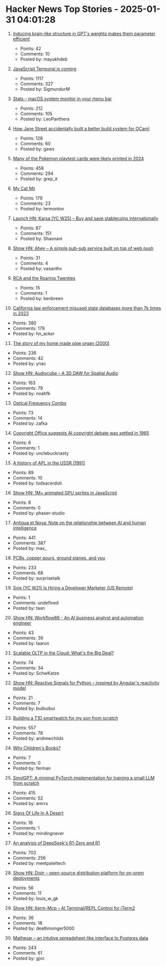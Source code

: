 # Hacker News Top Stories - 2025-01-31 04:01:28

1. [Inducing brain-like structure in GPT's weights makes them parameter efficient](https://arxiv.org/abs/2501.16396)
   - Points: 42
   - Comments: 10
   - Posted by: mayukhdeb

2. [JavaScript Temporal is coming](https://developer.mozilla.org/en-US/blog/javascript-temporal-is-coming/)
   - Points: 1117
   - Comments: 327
   - Posted by: SigmundurM

3. [Stats – macOS system monitor in your menu bar](https://github.com/exelban/stats)
   - Points: 212
   - Comments: 105
   - Posted by: LeoPanthera

4. [How Jane Street accidentally built a better build system for OCaml](https://blog.janestreet.com/how-we-accidentally-built-a-better-build-system-for-ocaml-index/)
   - Points: 128
   - Comments: 60
   - Posted by: gaws

5. [Many of the Pokemon playtest cards were likely printed in 2024](https://www.elitefourum.com/t/many-of-the-pokemon-playtest-cards-were-likely-printed-in-2024/52421)
   - Points: 458
   - Comments: 294
   - Posted by: grep_it

6. [My Cat Mii](https://www.theparisreview.org/blog/2025/01/20/my-cat-mii/)
   - Points: 179
   - Comments: 23
   - Posted by: lermontov

7. [Launch HN: Karsa (YC W25) – Buy and save stablecoins internationally](undefined)
   - Points: 87
   - Comments: 151
   - Posted by: Shasnani

8. [Show HN: Ahey – A simple pub-sub service built on top of web push](https://ahey.io)
   - Points: 31
   - Comments: 4
   - Posted by: vasanthv

9. [RCA and the Roaring Twenties](https://globalfinancialdata.com/rca-and-the-roaring-twenties)
   - Points: 15
   - Comments: 1
   - Posted by: benbreen

10. [California law enforcement misused state databases more than 7k times in 2023](https://www.eff.org/deeplinks/2025/01/california-police-misused-state-databases-more-7000-times-2023)
   - Points: 380
   - Comments: 179
   - Posted by: hn_acker

11. [The story of my home made pipe organ (2000)](https://www.sentex.ca/~mwandel/organ/organ.html)
   - Points: 236
   - Comments: 42
   - Posted by: ynac

12. [Show HN: Audiocube – A 3D DAW for Spatial Audio](https://www.audiocube.app)
   - Points: 163
   - Comments: 79
   - Posted by: noahfk

13. [Optical Frequency Combs](https://www.nist.gov/topics/physics/optical-frequency-combs)
   - Points: 73
   - Comments: 14
   - Posted by: zafka

14. [Copyright Office suggests AI copyright debate was settled in 1965](https://arstechnica.com/tech-policy/2025/01/copyright-office-suggests-ai-copyright-debate-was-settled-in-1965/)
   - Points: 6
   - Comments: 1
   - Posted by: unclebucknasty

15. [A history of APL in the USSR (1991)](https://dl.acm.org/doi/10.1145/130647.130656)
   - Points: 89
   - Comments: 10
   - Posted by: todsacerdoti

16. [Show HN: 1M+ animated GPU sprites in JavaScript](https://phaser.io/news/2025/01/phaser-v4-beta-5-released)
   - Points: 8
   - Comments: 0
   - Posted by: phaser-studio

17. [Antiqua et Nova: Note on the relationship between AI and human intelligence](https://www.vatican.va/roman_curia/congregations/cfaith/documents/rc_ddf_doc_20250128_antiqua-et-nova_en.html)
   - Points: 441
   - Comments: 387
   - Posted by: max_

18. [PCBs, copper pours, ground planes, and you](https://lcamtuf.substack.com/p/pcbs-ground-planes-and-you)
   - Points: 233
   - Comments: 68
   - Posted by: surprisetalk

19. [Svix (YC W21) Is Hiring a Developer Marketer (US Remote)](https://www.svix.com/careers/)
   - Points: 1
   - Comments: undefined
   - Posted by: tasn

20. [Show HN: Workflow86 - An AI business analyst and automation engineer](https://www.workflow86.com/)
   - Points: 43
   - Comments: 39
   - Posted by: taaron

21. [Scalable OLTP in the Cloud: What's the Big Deal?](http://muratbuffalo.blogspot.com/2024/01/scalable-oltp-in-cloud-whats-big-deal.html)
   - Points: 74
   - Comments: 34
   - Posted by: SchwKatze

22. [Show HN: Reactive Signals for Python – inspired by Angular's reactivity model](https://github.com/buiapp/reaktiv)
   - Points: 21
   - Comments: 7
   - Posted by: buibuibui

23. [Building a T1D smartwatch for my son from scratch](https://andrewchilds.com/posts/building-a-t1d-smartwatch-from-scratch)
   - Points: 557
   - Comments: 78
   - Posted by: andrewchilds

24. [Why Children's Books?](https://www.lrb.co.uk/the-paper/v47/n02/katherine-rundell/why-children-s-books)
   - Points: 7
   - Comments: 0
   - Posted by: ferman

25. [SmolGPT: A minimal PyTorch implementation for training a small LLM from scratch](https://github.com/Om-Alve/smolGPT)
   - Points: 415
   - Comments: 52
   - Posted by: amrrs

26. [Signs Of Life In A Desert](https://www.noemamag.com/signs-of-life-in-a-desert-of-death/)
   - Points: 18
   - Comments: 1
   - Posted by: mindingnever

27. [An analysis of DeepSeek's R1-Zero and R1](https://arcprize.org/blog/r1-zero-r1-results-analysis)
   - Points: 703
   - Comments: 256
   - Posted by: meetpateltech

28. [Show HN: Distr – open-source distribution platform for on-prem deployments](https://github.com/glasskube/distr)
   - Points: 56
   - Comments: 11
   - Posted by: louis_w_gk

29. [Show HN: Iterm-Mcp – AI Terminal/REPL Control for iTerm2](https://github.com/ferrislucas/iterm-mcp)
   - Points: 36
   - Comments: 18
   - Posted by: deathmonger5000

30. [Mathesar – an intutive spreadsheet-like interface to Postgres data](https://github.com/mathesar-foundation/mathesar)
   - Points: 243
   - Comments: 61
   - Posted by: gjvc

